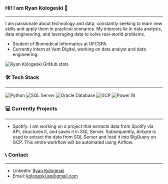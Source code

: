 ### Hi! I am Ryan Kologeski 👋
------------------------------------------------------------------------

   I am passionate about technology and data, constantly seeking to learn new skills and apply them in practical scenarios. My interests lie in data analysis, data engineering, and leveraging data to solve real-world problems.
- Student of Biomedical Informatics at UFCSPA
- Currently intern at Vent Digital, working on data analyst and data engineering.

![Ryan Kologeski GitHub stats](https://github-readme-stats.vercel.app/api?username=RyanKologeski&theme=dracula&show_icons=true&title_color=ffffff&text_color=ffffff&icon_color=ffffff&bg_color=30,0f4f4f,0f8b8b&border_color=0fba7b)

### 🛠 Tech Stack
------------------------------------------------------------------------

<div style="display: inline_block">
    <img align="center" alt="Python" src="https://img.shields.io/badge/Python-3776AB?style=for-the-badge&logo=python&logoColor=white">
    <img align="center" alt="SQL Server" src="https://img.shields.io/badge/SQL%20Server-CC2927?style=for-the-badge&logo=microsoft-sql-server&logoColor=white">
    <img align="center" alt="Oracle Database" src="https://img.shields.io/badge/Oracle-F80000?style=for-the-badge&logo=oracle&logoColor=white">
    <img align="center" alt="GCP" src="https://img.shields.io/badge/GCP-4285F4?style=for-the-badge&logo=google-cloud&logoColor=white">
    <img align="center" alt="Power BI" src="https://img.shields.io/badge/Power%20BI-F2C811?style=for-the-badge&logo=power-bi&logoColor=black">
</div>

### 💻 Currently Projects
------------------------------------------------------------------------
- Spotify: I am working on a project that extracts data from Spotify via API, structures it, and saves it in SQL Server. Subsequently, Airbyte is used to extract the data from SQL Server and load it into BigQuery on GCP. This entire workflow will be automated using Airflow.

### 📞 Contact
------------------------------------------------------------------------

- LinkedIn: [Ryan Kologeski](https://www.linkedin.com/in/ryankologeski/)
- Email: [kologeski.ap@gmail.com](mailto:kologeski.ap@gmail.com)
